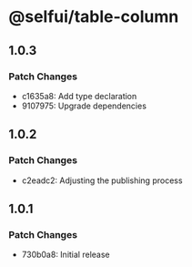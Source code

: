 # @selfui/table-column

## 1.0.3

### Patch Changes

- c1635a8: Add type declaration
- 9107975: Upgrade dependencies

## 1.0.2

### Patch Changes

- c2eadc2: Adjusting the publishing process

## 1.0.1

### Patch Changes

- 730b0a8: Initial release
